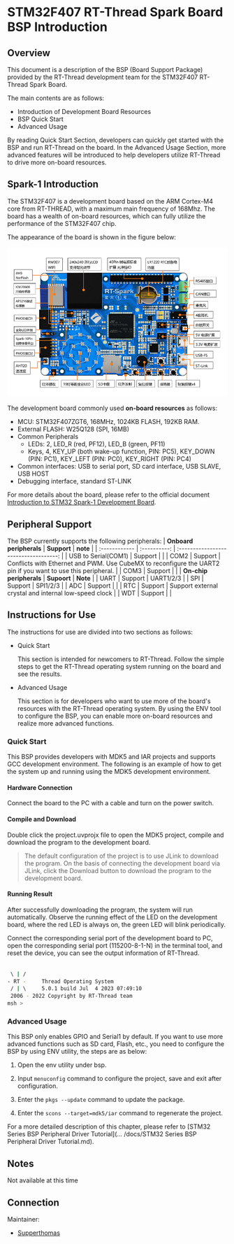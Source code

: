 # STM32F407 RT-Thread Spark Board BSP Introduction

## Overview

This document is a description of the BSP (Board Support Package) provided by the RT-Thread development team for the STM32F407 RT-Thread Spark Board.

The main contents are as follows:

- Introduction of Development Board Resources
- BSP Quick Start
- Advanced Usage

By reading Quick Start Section, developers can quickly get started with the BSP and run RT-Thread on the board. In the Advanced Usage Section, more advanced features will be introduced to help developers utilize RT-Thread to drive more on-board resources.

## Spark-1 Introduction

The STM32F407 is a development board based on the ARM Cortex-M4 core from RT-THREAD, with a maximum main frequency of 168Mhz. The board has a wealth of on-board resources, which can fully utilize the performance of the STM32F407 chip.

The appearance of the board is shown in the figure below:

![board](figures/board.png)

The development board commonly used **on-board resources** as follows:

- MCU: STM32F407ZGT6, 168MHz, 1024KB FLASH, 192KB RAM.
- External FLASH: W25Q128 (SPI, 16MB)
- Common Peripherals
  - LEDs: 2, LED_R (red, PF12), LED_B (green, PF11)
  - Keys, 4, KEY_UP (both wake-up function, PIN: PC5), KEY_DOWN (PIN: PC1), KEY_LEFT (PIN: PC0), KEY_RIGHT (PIN: PC4)
- Common interfaces: USB to serial port, SD card interface, USB SLAVE, USB HOST
- Debugging interface, standard ST-LINK 

For more details about the board, please refer to the official document [Introduction to STM32 Spark-1 Development Board](https://www.rt-thread.org/document/site/#/rt-thread-version/rt-thread-standard/hw-board/spark-1/spark-1).


## Peripheral Support

The BSP currently supports the following peripherals:
| **Onboard peripherals** | **Support** |               **note**               |
| :------------ | :----------: | :-----------------------------------: |
| USB to Serial(COM1) |     Support     |                                    |
| COM2         |  Support  | Conflicts with Ethernet and PWM. Use CubeMX to reconfigure the UART2 pin if you want to use this peripheral. |
| COM3         |  Support  |                                           |
| **On-chip peripherals**              | **Supoort** |               **Note**               |
| UART         |     Support     |              UART1/2/3              |
| SPI          |     Support     |               SPI1/2/3                |
| ADC          |     Support     |                                       |
| RTC   | Support | Support external crystal and internal low-speed clock |
| WDT          |     Support     |                                       |

## Instructions for Use

The instructions for use are divided into two sections as follows:

- Quick Start

  This section is intended for newcomers to RT-Thread. Follow the simple steps to get the RT-Thread operating system running on the board and see the results.

- Advanced Usage

  This section is for developers who want to use more of the board's resources with the RT-Thread operating system. By using the ENV tool to configure the BSP, you can enable more on-board resources and realize more advanced functions.

### Quick Start

This BSP provides developers with MDK5 and IAR projects and supports GCC development environment. The following is an example of how to get the system up and running using the MDK5 development environment.

#### Hardware Connection

Connect the board to the PC with a cable and turn on the power switch.

#### Compile and Download

Double click the project.uvprojx file to open the MDK5 project, compile and download the program to the development board.

> The default configuration of the project is to use JLink to download the program. On the basis of connecting the development board via JLink, click the Download button to download the program to the development board.

#### Running Result

After successfully downloading the program, the system will run automatically. Observe the running effect of the LED on the development board, where the red LED is always on, the green LED will blink periodically.

Connect the corresponding serial port of the development board to PC, open the corresponding serial port (115200-8-1-N) in the terminal tool, and reset the device, you can see the output information of RT-Thread.



```bash

 \ | /
- RT -     Thread Operating System
 / | \     5.0.1 build Jul  4 2023 07:49:10
 2006 - 2022 Copyright by RT-Thread team
msh >
```

### Advanced Usage

This BSP only enables GPIO and Serial1 by default. If you want to use more advanced functions such as SD card, Flash, etc., you need to configure the BSP by using ENV utility, the steps are as below:

1. Open the env utility under bsp. 

2. Input `menuconfig` command to configure the project, save and exit after configuration. 

3. Enter the `pkgs --update` command to update the package. 

4. Enter the `scons --target=mdk5/iar` command to regenerate the project.

For a more detailed description of this chapter, please refer to [STM32 Series BSP Peripheral Driver Tutorial](... /docs/STM32 Series BSP Peripheral Driver Tutorial.md).

## Notes

Not available at this time

## Connection

Maintainer:

- [Supperthomas](https://github.com/supperthomas)



